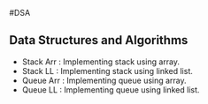 #DSA
## Data Structures and Algorithms
- Stack Arr : Implementing stack using array.
- Stack LL : Implementing stack using linked list.
- Queue Arr : Implementing queue using array.
- Queue LL : Implementing queue using linked list.

